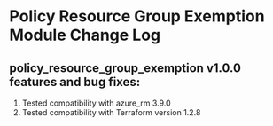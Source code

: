 # Policy Resource Group Exemption Module Change Log
## policy_resource_group_exemption v1.0.0 features and bug fixes:

1. Tested compatibility with azure_rm 3.9.0
2. Tested compatibility with Terraform version 1.2.8